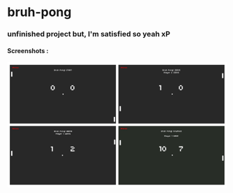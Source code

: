 # bruh-pong
### unfinished project but, I'm satisfied so yeah xP

#### Screenshots :
![Screenshot](docs/screenshot.jpg)
